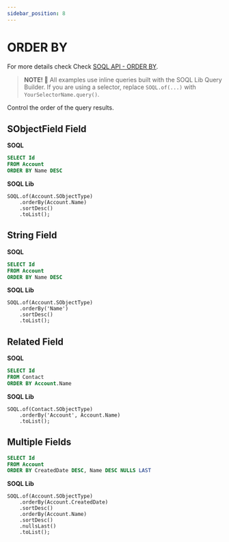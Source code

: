 ```yaml
---
sidebar_position: 8
---
```


# ORDER BY

For more details check Check [SOQL API - ORDER BY](../../api/standard-soql/soql.md#order-by).

> **NOTE! 🚨**
> All examples use inline queries built with the SOQL Lib Query Builder.
> If you are using a selector, replace `SOQL.of(...)` with `YourSelectorName.query()`.

Control the order of the query results.

## SObjectField Field

**SOQL**

```sql
SELECT Id
FROM Account
ORDER BY Name DESC
```

**SOQL Lib**

```apex
SOQL.of(Account.SObjectType)
    .orderBy(Account.Name)
    .sortDesc()
    .toList();
```

## String Field

**SOQL**

```sql
SELECT Id
FROM Account
ORDER BY Name DESC
```

**SOQL Lib**

```apex
SOQL.of(Account.SObjectType)
    .orderBy('Name')
    .sortDesc()
    .toList();
```

## Related Field

**SOQL**

```sql
SELECT Id
FROM Contact
ORDER BY Account.Name
```

**SOQL Lib**

```apex
SOQL.of(Contact.SObjectType)
    .orderBy('Account', Account.Name)
    .toList();
```

## Multiple Fields

```sql
SELECT Id
FROM Account
ORDER BY CreatedDate DESC, Name DESC NULLS LAST
```

**SOQL Lib**

```apex
SOQL.of(Account.SObjectType)
    .orderBy(Account.CreatedDate)
    .sortDesc()
    .orderBy(Account.Name)
    .sortDesc()
    .nullsLast()
    .toList();
```
